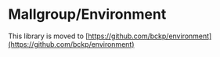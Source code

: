 # Mallgroup/Environment
This library is moved to [https://github.com/bckp/environment](https://github.com/bckp/environment)